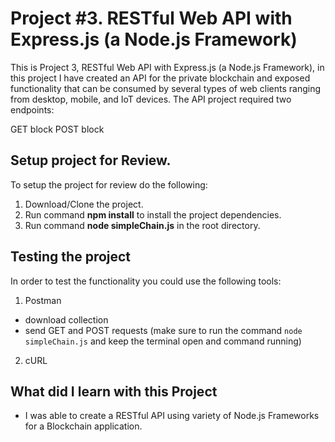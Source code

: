 # Project #3. RESTful Web API with Express.js (a Node.js Framework)

This is Project 3, RESTful Web API with Express.js (a Node.js Framework), in this project I have created an API for the private blockchain and exposed functionality that can be consumed by several types of web clients ranging from desktop, mobile, and IoT devices. The API project required two endpoints:

GET block
POST block

## Setup project for Review.

To setup the project for review do the following:
1. Download/Clone the project.
2. Run command __npm install__ to install the project dependencies.
3. Run command __node simpleChain.js__ in the root directory.

## Testing the project

In order to test the functionality you could use the following tools:

1. Postman
* download collection
* send GET and POST requests (make sure to run the command `node simpleChain.js` and keep the terminal open and command running)

2. cURL

## What did I learn with this Project

* I was able to create a RESTful API using variety of Node.js Frameworks for a Blockchain application.

